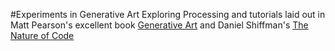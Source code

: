 #Experiments in Generative Art
Exploring Processing and tutorials laid out in Matt Pearson's excellent book [Generative Art](http://www.amazon.com/Generative-Art-Matt-Pearson/dp/1935182625) and Daniel Shiffman's [The Nature of Code](http://natureofcode.com/)
